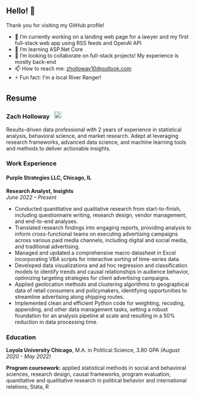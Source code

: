 ## Hello! 👋

Thank you for visiting my GitHub profile! 

- 🔭 I’m currently working on a landing web page for a lawyer and my first full-stack web app using RSS feeds and OpenAI API
- 🌱 I’m learning ASP.Net Core
- 🤝 I’m looking to collaborate on full-stack projects! My experience is mostly back-end
- 📫 How to reach me: zholloway10@outlook.com
- ⚡ Fun fact: I'm a local River Ranger!

## Resume

### Zach Holloway &nbsp; [<img src="https://cdn-icons-png.flaticon.com/512/174/174857.png" width="20" height="20">](https://linkedin.com/in/zach-holloway-a180841a3/)

Results-driven data professional with 2 years of experience in statistical analysis, behavioral science, and market research. Adept at leveraging research frameworks, advanced data science, and machine learning tools and methods to deliver actionable insights. 

### Work Experience

#### **Purple Strategies LLC**, Chicago, IL
**Research Analyst, Insights**   
_June 2022 – Present_
- Conducted quantitative and qualitative research from start-to-finish, including questionnaire writing, research design, vendor management, and end-to-end analyses.
- Translated research findings into engaging reports, providing analysis to inform cross-functional teams on executing advertising campaigns across various paid media channels, including digital and social media, and traditional advertising.
- Managed and updated a comprehensive macro datasheet in Excel incorporating VBA scripts for interactive sorting of time-series data.
- Developed data visualizations and ad hoc regression and classification models to identify trends and causal relationships in audience behavior, optimizing targeting strategies for client advertising campaigns.
- Applied geolocation methods and clustering algorithms to geographical data of retail consumers and policymakers, identifying opportunities to streamline advertising along shipping routes.
- Implemented clean and efficient Python code for weighting, recoding, appending, and other data management tasks, setting a robust foundation for an analysis pipeline at scale and resulting in a 50% reduction in data processing time.

### Education

**Loyola University Chicago**, M.A. in Political Science, 3.80 GPA _(August 2020 - May 2022)_

**Program coursework:** applied statistical methods in social and behavioral sciences, research design, causal frameworks, program evaluation, quantitative and qualitiative research in political behavior and international relations; Stata, R

<!--
**zachhollow/zachhollow** is a ✨ _special_ ✨ repository because its `README.md` (this file) appears on your GitHub profile.

Here are some ideas to get you started:

- 🔭 I’m currently working on ...
- 🌱 I’m currently learning ...
- 👯 I’m looking to collaborate on ...
- 🤔 I’m looking for help with ...
- 💬 Ask me about ...
- 📫 How to reach me: ...
- 😄 Pronouns: ...
- ⚡ Fun fact: ...
-->
